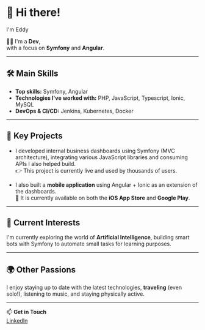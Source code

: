 # 👋 Hi there!
I'm Eddy

👨‍💻 I'm a **Dev**,  
with a focus on **Symfony** and **Angular**.

---

## 🛠️ Main Skills

- **Top skills:** Symfony, Angular
- **Technologies I've worked with:** PHP, JavaScript, Typescript, Ionic, MySQL
- **DevOps & CI/CD:** Jenkins, Kubernetes, Docker

---

## 🚀 Key Projects

- I developed internal business dashboards using Symfony (MVC architecture), integrating various JavaScript libraries and consuming APIs I also helped build.  
  👉 This project is currently live and used by thousands of users.

- I also built a **mobile application** using Angular + Ionic as an extension of the dashboards.  
  📱 It is currently available on both the **iOS App Store** and **Google Play**.

---

## 🤖 Current Interests

I'm currently exploring the world of **Artificial Intelligence**, building smart bots with Symfony to automate small tasks for learning purposes.

---

## 🌍 Other Passions

I enjoy staying up to date with the latest technologies, **traveling** (even solo!), listening to music, and staying physically active.

---

📫 **Get in Touch**  
[LinkedIn](https://www.linkedin.com/in/eddy-armadhi) 
